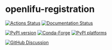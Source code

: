 # openlifu-registration

[![Actions Status][actions-badge]][actions-link]
[![Documentation Status][rtd-badge]][rtd-link]

[![PyPI version][pypi-version]][pypi-link]
[![Conda-Forge][conda-badge]][conda-link]
[![PyPI platforms][pypi-platforms]][pypi-link]

[![GitHub Discussion][github-discussions-badge]][github-discussions-link]

<!-- SPHINX-START -->

<!-- prettier-ignore-start -->
[actions-badge]:            https://github.com/OpenwaterHealth/OpenLIFU-3DRegistration/workflows/CI/badge.svg
[actions-link]:             https://github.com/OpenwaterHealth/OpenLIFU-3DRegistration/actions
[conda-badge]:              https://img.shields.io/conda/vn/conda-forge/openlifu-registration
[conda-link]:               https://github.com/conda-forge/openlifu-registration-feedstock
[github-discussions-badge]: https://img.shields.io/static/v1?label=Discussions&message=Ask&color=blue&logo=github
[github-discussions-link]:  https://github.com/OpenwaterHealth/OpenLIFU-3DRegistration/discussions
[pypi-link]:                https://pypi.org/project/openlifu-registration/
[pypi-platforms]:           https://img.shields.io/pypi/pyversions/openlifu-registration
[pypi-version]:             https://img.shields.io/pypi/v/openlifu-registration
[rtd-badge]:                https://readthedocs.org/projects/openlifu-registration/badge/?version=latest
[rtd-link]:                 https://openlifu-registration.readthedocs.io/en/latest/?badge=latest

<!-- prettier-ignore-end -->
